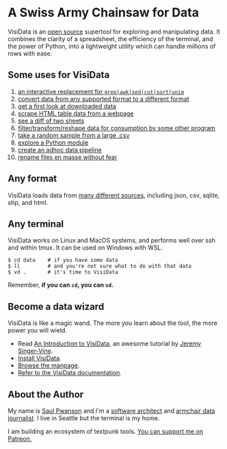 # A Swiss Army Chainsaw for Data

VisiData is an [open source](https://github.com/saulpw/visidata) supertool for exploring and manipulating data.
It combines the clarity of a spreadsheet, the efficiency of the terminal, and the power of Python, into a lightweight utility which can handle millions of rows with ease.

## Some uses for VisiData

1. [an interactive replacement for `grep|awk|sed|cut|sort|uniq`]()
2. [convert data from any supported format to a different format]()
3. [get a first look at downloaded data]()
4. [scrape HTML table data from a webpage]()
5. [see a diff of two sheets]()
6. [filter/transform/reshape data for consumption by some other program]()
7. [take a random sample from a large .csv]()
8. [explore a Python module]()
9. [create an adhoc data pipeline]()
10. [rename files en masse without fear]()

## Any format

VisiData loads data from [many different sources](), including json, csv, sqlite, shp, and html.

## Any terminal

VisiData works on Linux and MacOS systems, and performs well over ssh and within tmux.  It can be used on Windows with WSL.

    $ cd data    # if you have some data
    $ ll         # and you're not sure what to do with that data
    $ vd .       # it's time to VisiData

Remember, **if you can `cd`, you can `vd`.**

## Become a data wizard

VisiData is like a magic wand.  The more you learn about the tool, the more power you will wield.

* Read [An Introduction to VisiData](), an awesome tutorial by [Jeremy Singer-Vine]().
* [Install VisiData](/install).
* [Browse the manpage](/man).
* [Refer to the VisiData documentation](/docs).

## About the Author

My name is [Saul Pwanson](http://saul.pw) and I'm a [software architect]() and [armchair data journalist]().  I live in Seattle but the terminal is my home.

I am building an ecosystem of textpunk tools.  [You can support me on Patreon.]()
